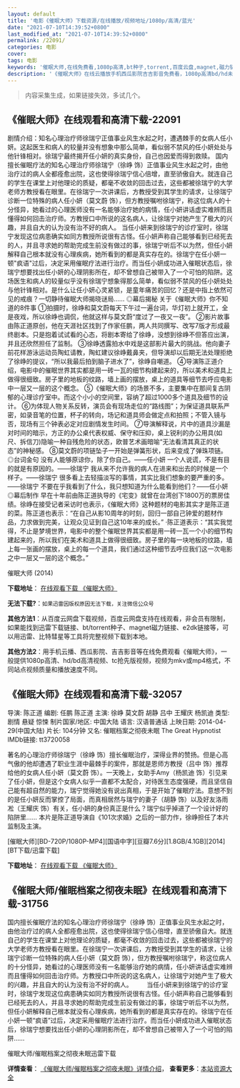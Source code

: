 ```yaml
---
layout: default
title: '电影《催眠大师》下载资源/在线播放/视频地址/1080p/高清/蓝光'
date: "2021-07-10T14:39:52+0800"
last_modified_at: "2021-07-10T14:39:52+0800"
permalink: /22091/
categories: 电影
cover:
tags: 电影
keywords: '催眠大师,在线免费看,1080p高清,bt种子,torrent,百度云盘,magnet,磁力链,迅雷下载资源'
description: '《催眠大师》在线云播放手机西瓜影院吉吉影音免费看，1080p高清bd/hd未删减完整版和tc抢先枪版，mkv/mp4格式，附带bt/torrent种子、magnet/磁力链、百度云盘、网盘资源迅雷下载链接'
---
```


>内容采集生成，如果链接失效，多试几个。


## 《催眠大师》在线观看和高清下载-22091

剧情介绍：知名心理治疗师徐瑞宁正值事业风生水起之时，遭遇棘手的女病人任小妍。这起医生和病人的较量并没有想象中那么简单，看似弱不禁风的任小妍处处与他针锋相对。徐瑞宁最终揭开任小妍的真实身份，自己也因爱而得到救赎。   国内擅长催眠疗法的知名心理治疗师徐瑞宁（徐峥 饰）正值事业风生水起之时，由他治疗过的病人全都痊愈出院，这也使得徐瑞宁信心倍增，直至骄傲自大。就连自己的学生在课堂上对他理论的质疑，都毫不收敛的回击过去，这些都被徐瑞宁的大学老师方教授看在眼里。在徐瑞宁一次讲课后，方教授受到其学生的请求，让徐瑞宁诊断一位特殊的病人任小妍（莫文蔚 饰），但方教授嘱咐徐瑞宁，称这位病人的十分怪异，她看过的心理医师没有一名能够治疗她的病情，任小妍讲话虚实难辨而且懂得如何回击治疗师。方教授口中所说的这名病人，让徐瑞宁对她产生了极大的兴趣，并且自大的认为没有治不好的病人。 当任小妍来到徐瑞宁的诊疗室时，徐瑞宁发现这位病患确实如同方教授所说很有古怪。任小妍声称自己能够看到已经死去的人，并且寻求她的帮助完成生前没有做过的事，徐瑞宁听后不以为然，但任小妍解释自己根本就没有心理疾病，她所看到的都是真实存在的。徐瑞宁在任小妍一顿"疯语"过后，决定采用催眠疗法进行治疗。而当任小妍成功进入催眠状态后，徐瑞宁想要找出任小妍的心理阴影所在，却不曾想自己被带入了一个可怕的陷阱。这场医生和病人的较量似乎没有徐瑞宁想象得那么简单，看似弱不禁风的任小妍处处与他针锋相对。是什么让任小妍心灵紧锁，是童年痛苦的回忆？还是中指上依然可见的戒痕？一切静待催眠大师揭晓谜局……   ◎幕后揭秘   关于《催眠大师》你不知道的8件事   ①拍摄时，徐峥和莫文蔚每天下午过一遍台词，华灯初上就开工，全是夜戏，所以徐峥也调侃，他就这样与莫文蔚“度过了一夜又一夜”。 ②影片故事由陈正道原创，他在天涯社区找到了作家任鹏，两人共同撰写、改写7版才形成最终剧本。只是抱着试试看的心态，将剧本寄给了徐峥，没想到徐峥不但答应出演，并且还欣然担任了监制。 ③徐峥透露拍水中戏是这部影片最大的挑战。他向妻子前花样游泳运动员陶虹请教，陶虹建议徐峥戴鼻夹，但导演却以后期无法处理拒绝了徐峥的提议，“所以我最后拍到脑子进水了”，徐峥自嘲道。 ④导演陈正道介绍，电影中的催眠世界其实都是用一砖一瓦的细节构建起来的，所以美术和道具上做得很细致。房子里的地板的纹路，墙上画的摆放，桌上的道具等细节去呼应电影中一层又一层的这个概念。 ⑤《催眠大师》的场景不多，主要集中在那间复古阴郁的心理诊疗室中。而这个小小的空间里，容纳了超过1000多个道具及细节的设计。 ⑥为体现人物关系反转，演员会有现场走位的“路线图”；为保证道具联系严密，如录音笔的位置，杯子的转向，场记和道具师会做定点和拍照；不管入镜与否，现场有三个钟表必定对应剧情发生时间。 ⑦导演解释说，片中的道具沙漏是对时间的暗示，方正的办公桌代表权威、保守和压抑，桌上锐利的办公用具(如尺、拆信刀)隐喻一种自残危险的状态，欧普艺术画暗喻“无法看清其真正的状态”的神秘感。 ⑧莫文蔚的项链坠子一开始是弹簧形状，后来变成了弹珠项链。   ◎台词金句   没有人能够原谅你，除了你自己。——任小妍 一个人说谎，不是有目的就是有原因的。——徐瑞宁 我从来不允许我的病人在进来和出去的时候是一个样子。——徐瑞宁 很多看上去轻描淡写的事情，其实比我们想象的要严重的多。——徐瑞宁 不要在乎我看到了什么，我只想知道为什么能看到他们？——任小妍   ◎幕后制作   早在十年前由陈正道执导的《宅变》就曾在台湾创下1800万的票房佳绩。徐峥在接受记者采访时也表示，《催眠大师》这种题材的电影其实才是陈正道的菜。陈正道也表示：“在自己从影10周年的时刻，回归一部自己钟爱的题材作品，力求做到完美，让观众见证到自己这10年来的成长。” ·陈正道表示：“其实我觉得，不止是梦境世界，电影中的整个催眠世界其实都是用一砖一瓦一个小的细节构建起来的，所以我们在美术和道具上做得很细致。房子里的每一块地板的纹路，墙上每一张画的摆放，桌上的每一个道具，我们通过这种细节去呼应我们这一次电影之中一层又一层的这个概念。”


催眠大师 (2014)

**下载地址**： [在线观看下载 《催眠大师》](https://www.btbtdy.me/btdy/dy737.html) 


**无法下载?**：`如果迅雷因版权原因无法下载，关注微信公众号 `

**其他方法1**：从百度云网盘下载视频，百度云网盘支持在线观看，非会员有限制，如果能找到迅雷下载链接、bt/torrent种子、magnet磁力链接、e2dk链接等，可以用迅雷、比特彗星等工具将完整视频下载到本地。

**其他方法2**：用手机云播、西瓜影院、吉吉影音等在线免费观看《催眠大师》，一般提供1080p高清、hd/bd高清视频、tc抢先版视频，视频为mkv或mp4格式，不同站点视频质量和播放速度不同。


## 《催眠大师》在线观看和高清下载-32057

导演: 陈正道 编剧: 任鹏 陈正道 主演: 徐峥 莫文蔚 胡静 吕中 王耀庆 杨凯迪 类型: 剧情 悬疑 惊悚 制片国家/地区: 中国大陆 语言: 汉语普通话 上映日期: 2014-04-29(中国大陆) 片长: 104分钟 又名: 催眠档案之彻夜未眠 The Great Hypnotist IMDb链接: tt3720058

著名的心理治疗师徐瑞宁（徐峥 饰）擅长催眠治疗，深得业界的赞扬。但是心高气傲的他却遭遇了职业生涯中最棘手的案件，那就是恩师方教授（吕中 饰）推荐给他的女病人任小妍（莫文蔚 饰）。一天晚上，女助手Amy（杨凯迪 饰）引见来了任小妍，但是这个女病人似乎一直都不太配合，对待医生态度强硬，而且坚信自己能有超自然的能力，瑞宁觉得她没有说出真相，于是开始了催眠疗法。意想不到的是任小妍反而掌控了局面，而真相居然与瑞宁的妻子（胡静 饰）以及好友洛雨凇（王耀庆 饰）有关，任小妍的身份真正是什么？瑞宁似乎掉进了一个设计好的陷阱里…… 本片是陈正道导演自《101次求婚》之后的一部力作，徐峥担任了本片监制及主演。


[催眠大师][BD-720P/1080P-MP4][国语中字][豆瓣7.6分][1.8GB/4.1GB][2014][BT下载/迅雷下载]

**下载地址**： [在线观看下载 《催眠大师》](https://www.btdx8.com/torrent/the_great_hypnotist_2014.html) 


## 《催眠大师/催眠档案之彻夜未眠》在线观看和高清下载-31756

国内擅长催眠疗法的知名心理治疗师徐瑞宁（徐峥 饰）正值事业风生水起之时，由他治疗过的病人全都痊愈出院，这也使得徐瑞宁信心倍增，直至骄傲自大。就连自己的学生在课堂上对他理论的质疑，都毫不收敛的回击过去，这些都被徐瑞宁的大学老师方教授看在眼里。在徐瑞宁一次讲课后，方教授受到其学生的请求，让徐瑞宁诊断一位特殊的病人任小妍（莫文蔚 饰），但方教授嘱咐徐瑞宁，称这位病人的十分怪异，她看过的心理医师没有一名能够治疗她的病情，任小妍讲话虚实难辨而且懂得如何回击治疗师。方教授口中所说的这名病人，让徐瑞宁对她产生了极大的兴趣，并且自大的认为没有治不好的病人。 　　当任小妍来到徐瑞宁的诊疗室时，徐瑞宁发现这位病患确实如同方教授所说很有古怪。任小妍声称自己能够看到已经死去的人，并且寻求她的帮助完成生前没有做过的事，徐瑞宁听后不以为然，但任小妍解释自己根本就没有心理疾病，她所看到的都是真实存在的。徐瑞宁在任小妍一顿&ldquo;疯语”过后，决定采用催眠疗法进行治疗。而当任小妍成功进入催眠状态后，徐瑞宁想要找出任小妍的心理阴影所在，却不曾想自己被带入了一个可怕的陷阱……


催眠大师/催眠档案之彻夜未眠迅雷下载

**详情查看**： [《催眠大师/催眠档案之彻夜未眠》详情介绍](/movie/31756/)， **查看更多**：[本站资源大全](/movie/t/all/)

